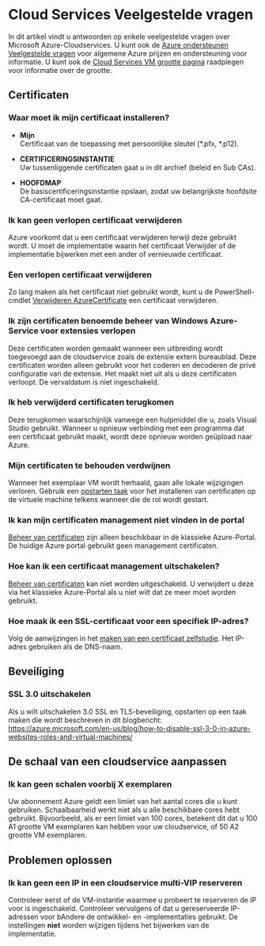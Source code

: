 <properties
    pageTitle="Cloud Services Veelgestelde vragen over | Microsoft Azure"
    description="Veelgestelde vragen over Cloudservices."
    services="cloud-services"
    documentationCenter=""
    authors="Thraka"
    manager="timlt"
    editor=""/>

<tags
    ms.service="cloud-services"
    ms.workload="tbd"
    ms.tgt_pltfrm="na"
    ms.devlang="na"
    ms.topic="article"
    ms.date="08/19/2016"
    ms.author="adegeo"/>

# <a name="cloud-services-faq"></a>Cloud Services Veelgestelde vragen
In dit artikel vindt u antwoorden op enkele veelgestelde vragen over Microsoft Azure-Cloudservices. U kunt ook de [Azure ondersteunen Veelgestelde vragen](http://go.microsoft.com/fwlink/?LinkID=185083) voor algemene Azure prijzen en ondersteuning voor informatie. U kunt ook de [Cloud Services VM grootte pagina](cloud-services-sizes-specs.md) raadplegen voor informatie over de grootte.

## <a name="certificates"></a>Certificaten

### <a name="where-should-i-install-my-certificate"></a>Waar moet ik mijn certificaat installeren?

- **Mijn**  
Certificaat van de toepassing met persoonlijke sleutel (\*.pfx, \*.p12).

- **CERTIFICERINGSINSTANTIE**  
Uw tussenliggende certificaten gaat u in dit archief (beleid en Sub CAs).

- **HOOFDMAP**  
De basiscertificeringsinstantie opslaan, zodat uw belangrijkste hoofdsite CA-certificaat moet gaat.

### <a name="i-cant-remove-expired-certificate"></a>Ik kan geen verlopen certificaat verwijderen

Azure voorkomt dat u een certificaat verwijderen terwijl deze gebruikt wordt. U moet de implementatie waarin het certificaat Verwijder of de implementatie bijwerken met een ander of vernieuwde certificaat.

### <a name="delete-an-expired-certificate"></a>Een verlopen certificaat verwijderen

Zo lang maken als het certificaat niet gebruikt wordt, kunt u de PowerShell-cmdlet [Verwijderen AzureCertificate](https://msdn.microsoft.com/library/azure/mt589145.aspx) een certificaat verwijderen.

### <a name="i-have-expired-certificates-named-windows-azure-service-management-for-extensions"></a>Ik zijn certificaten benoemde beheer van Windows Azure-Service voor extensies verlopen

Deze certificaten worden gemaakt wanneer een uitbreiding wordt toegevoegd aan de cloudservice zoals de extensie extern bureaublad. Deze certificaten worden alleen gebruikt voor het coderen en decoderen de privé configuratie van de extensie. Het maakt niet uit als u deze certificaten verloopt. De vervaldatum is niet ingeschakeld.

### <a name="certificates-i-have-deleted-keep-reappearing"></a>Ik heb verwijderd certificaten terugkomen

Deze terugkomen waarschijnlijk vanwege een hulpmiddel die u, zoals Visual Studio gebruikt. Wanneer u opnieuw verbinding met een programma dat een certificaat gebruikt maakt, wordt deze opnieuw worden geüpload naar Azure.

### <a name="my-certificates-keep-disappearing"></a>Mijn certificaten te behouden verdwijnen

Wanneer het exemplaar VM wordt herhaald, gaan alle lokale wijzigingen verloren. Gebruik een [opstarten taak](cloud-services-startup-tasks.md) voor het installeren van certificaten op de virtuele machine telkens wanneer die de rol wordt gestart.

### <a name="i-cannot-find-my-management-certificates-in-the-portal"></a>Ik kan mijn certificaten management niet vinden in de portal

[Beheer van certificaten](..\azure-api-management-certs.md) zijn alleen beschikbaar in de klassieke Azure-Portal. De huidige Azure portal gebruikt geen management certificaten. 

### <a name="how-can-i-disable-a-management-certificate"></a>Hoe kan ik een certificaat management uitschakelen?

[Beheer van certificaten](..\azure-api-management-certs.md) kan niet worden uitgeschakeld. U verwijdert u deze via het klassieke Azure-Portal als u niet wilt dat ze meer moet worden gebruikt.

### <a name="how-do-i-create-an-ssl-certificate-for-a-specific-ip-address"></a>Hoe maak ik een SSL-certificaat voor een specifiek IP-adres?

Volg de aanwijzingen in het [maken van een certificaat zelfstudie](cloud-services-certs-create.md). Het IP-adres gebruiken als de DNS-naam.

## <a name="security"></a>Beveiliging

### <a name="disable-ssl-30"></a>SSL 3.0 uitschakelen

Als u wilt uitschakelen 3.0 SSL en TLS-beveiliging, opstarten op een taak maken die wordt beschreven in dit blogbericht: https://azure.microsoft.com/en-us/blog/how-to-disable-ssl-3-0-in-azure-websites-roles-and-virtual-machines/

## <a name="scale-a-cloud-service"></a>De schaal van een cloudservice aanpassen

### <a name="i-cannot-scale-beyond-x-instances"></a>Ik kan geen schalen voorbij X exemplaren

Uw abonnement Azure geldt een limiet van het aantal cores die u kunt gebruiken. Schaalbaarheid werkt niet als u alle beschikbare cores hebt gebruikt. Bijvoorbeeld, als er een limiet van 100 cores, betekent dit dat u 100 A1 grootte VM exemplaren kan hebben voor uw cloudservice, of 50 A2 grootte VM exemplaren.

## <a name="troubleshooting"></a>Problemen oplossen

### <a name="i-cant-reserve-an-ip-in-a-multi-vip-cloud-service"></a>Ik kan geen een IP in een cloudservice multi-VIP reserveren

Controleer eerst of de VM-instantie waarmee u probeert te reserveren de IP voor is ingeschakeld. Controleer vervolgens of dat u gereserveerde IP-adressen voor bAndere de ontwikkel- en -implementaties gebruikt. De instellingen **niet** worden wijzigen tijdens het bijwerken van de implementatie.

